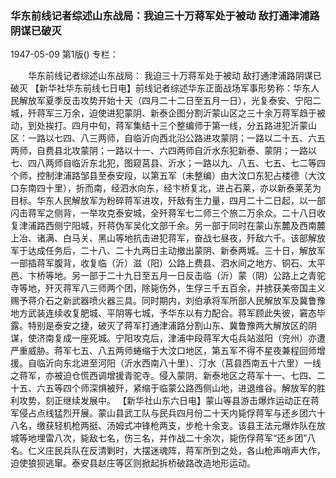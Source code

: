 ### 华东前线记者综述山东战局：我迫三十万蒋军处于被动  敌打通津浦路阴谋已破灭

1947-05-09
第1版()
专栏：

　　华东前线记者综述山东战局：
    我迫三十万蒋军处于被动  敌打通津浦路阴谋已破灭
    【新华社华东前线七日电】前线记者综述华东正面战场军事形势称：华东人民解放军夏季反击攻势开始十天（四月二十二日至五月一日），光复泰安、宁阳二城，歼蒋军三万余，迫使进犯蒙阴、新泰企图分割沂蒙山区之三十余万蒋军趋于被动，到处挨打。四月中旬，蒋军集结十三个整编师于第一线，分五路进犯沂蒙山区：一路以七四、八三两师，自临沂向西北沿公路进攻蒙阴；一路以二十五、六五两师，自费县北攻蒙阴；一路以十一、六四两师自沂水东犯新泰、蒙阴；一路以七、四八两师自临沂东北犯，图窥莒县、沂水；一路以九、八五、七五、七二等四个师，控制津浦路邹县至泰安段，以第五军（未整编）由大汶口东犯占楼德（大汶口东南四十里），折而南，经泗水向东，经卞桥复北，进占石莱，亦以新泰莱芜为目标。华东人民解放军为粉碎蒋军进攻，歼敌有生力量，四月二十二日起，以一部闪击蒋军之侧背，一举攻克泰安城，全歼蒋军七二师三个旅二万余众。二十八日收复津浦路西侧宁阳城，歼蒋伪军吴化文部千余。另一部于同时在蒙山东麓及西南麓上冶、诸满、白马关、黑山等地抗击进犯蒋军，奋战七昼夜，歼敌六千。该部解放军于达成任务后，二十八、二十九两日主动撤出蒙阴、新泰两城。三十日，解放军一部插蒋军腹背，收复临（沂）滋（阳）公路上费县、泗水间之地方、铜石、太平邑、卞桥等地。另一部于二十九日至五月一日反击临（沂）蒙（阴）公路上之青驼寺等地，歼灭蒋军八三师两个团，除毙伤外，生俘三千五百余，并掳获美帝国主义赐予蒋介石之新武器喷火器三具。同时期内，刘伯承将军所部人民解放军及冀鲁豫地方武装连续收复肥城、平阴等七城，予华东以有力配合。蒋军顾此失彼，窘态毕露。特别是泰安之捷，破灭了蒋军打通津浦路分割山东、冀鲁豫两大解放区的阴谋，使济南复成一座死城。宁阳攻克后，津浦中段蒋军大屯兵站滋阳（兖州）亦遭严重威胁。蒋军七五、八五两师蜷缩于大汶口地区，第五军不得不星夜兼程回师增援。自临沂向东北进至河阳（沂水西南八十里）、汀水（莒县西南五十六里）一线之蒋军，亦被迫仓慌西调增援青驼寺。侵入蒙阴、新泰地区之蒋军十一、七四、二十五、六五等四个师深惧被歼，紧缩于临蒙公路西侧山地，进退维谷。解放军的胜利攻势，刻正继续发展中。
    【新华社山东六日电】蒙山等县游击爆炸运动正在蒋军侵占点线猛烈开展。蒙山县武工队与民兵四月份二十天内毙俘蒋军与还乡团六十八名，缴获轻机枪两挺、汤姆式冲锋枪两支，步枪十余支。该县王法元爆炸队在放城等地埋雷八次，毙敌七名，伤三名，并作战二十余次，毙伤俘蒋军“还乡团”八名。仁义庄民兵队在反清剿时，大摆迷魂阵，蒋军所到之处，各山枪声哨声大作，迫使狼狈逃窜。泰安县赵庄等区则掀起拆桥破路改造地形运动。
